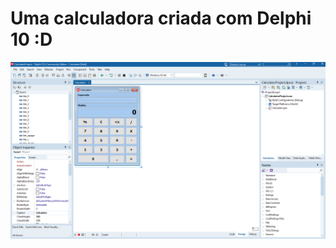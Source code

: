 # Uma calculadora criada com Delphi 10 :D

![Calculator-Project](https://github.com/murilokrugner/Calculator-Delphi/blob/master/images-readme/tela-delphi.png)